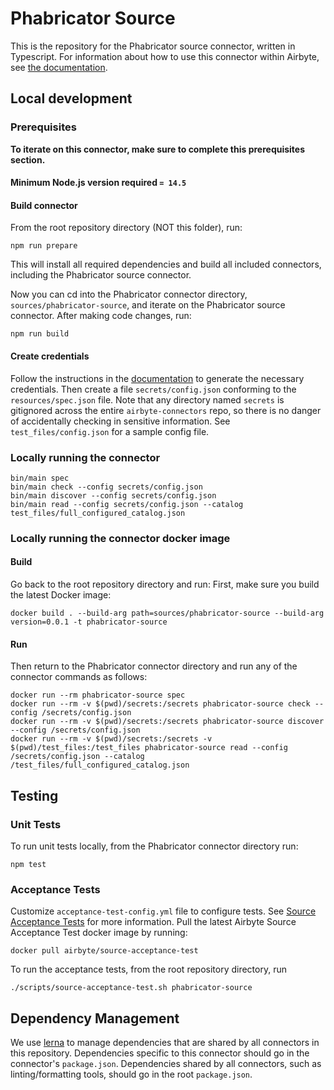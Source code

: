 # Phabricator Source

This is the repository for the Phabricator source connector, written in Typescript.
For information about how to use this connector within Airbyte, see [the
documentation](https://docs.airbyte.io/integrations/sources/phabricator).

## Local development

### Prerequisites

**To iterate on this connector, make sure to complete this prerequisites
section.**

#### Minimum Node.js version required `= 14.5`

#### Build connector

From the root repository directory (NOT this folder), run:

```
npm run prepare
```

This will install all required dependencies and build all included connectors,
including the Phabricator source connector.

Now you can cd into the Phabricator connector directory, `sources/phabricator-source`,
and iterate on the Phabricator source connector. After making code changes, run:

```
npm run build
```

#### Create credentials

Follow the instructions in the
[documentation](https://docs.airbyte.io/integrations/sources/phabricator) to
generate the necessary credentials. Then create a file `secrets/config.json`
conforming to the `resources/spec.json` file. Note that any directory named
`secrets` is gitignored across the entire `airbyte-connectors` repo, so there is
no danger of accidentally checking in sensitive information. See
`test_files/config.json` for a sample config file.

### Locally running the connector

```
bin/main spec
bin/main check --config secrets/config.json
bin/main discover --config secrets/config.json
bin/main read --config secrets/config.json --catalog test_files/full_configured_catalog.json
```

### Locally running the connector docker image

#### Build

Go back to the root repository directory and run:
First, make sure you build the latest Docker image:

```
docker build . --build-arg path=sources/phabricator-source --build-arg version=0.0.1 -t phabricator-source
```

#### Run

Then return to the Phabricator connector directory and run any of the connector
commands as follows:

```
docker run --rm phabricator-source spec
docker run --rm -v $(pwd)/secrets:/secrets phabricator-source check --config /secrets/config.json
docker run --rm -v $(pwd)/secrets:/secrets phabricator-source discover --config /secrets/config.json
docker run --rm -v $(pwd)/secrets:/secrets -v $(pwd)/test_files:/test_files phabricator-source read --config /secrets/config.json --catalog /test_files/full_configured_catalog.json
```

## Testing

### Unit Tests

To run unit tests locally, from the Phabricator connector directory run:

```
npm test
```

### Acceptance Tests

Customize `acceptance-test-config.yml` file to configure tests. See [Source
Acceptance
Tests](https://docs.airbyte.io/connector-development/testing-connectors/source-acceptance-tests-reference)
for more information.
Pull the latest Airbyte Source Acceptance Test docker image by running:

```
docker pull airbyte/source-acceptance-test
```

To run the acceptance tests, from the root repository directory, run

```
./scripts/source-acceptance-test.sh phabricator-source
```

## Dependency Management

We use [lerna](https://lerna.js.org/) to manage dependencies that are shared by
all connectors in this repository. Dependencies specific to this connector
should go in the connector's `package.json`. Dependencies shared by all
connectors, such as linting/formatting tools, should go in the root
`package.json`.
